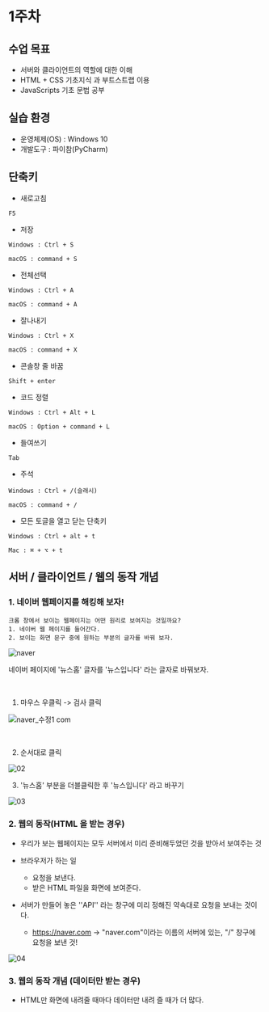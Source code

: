 # 1주차
## 수업 목표
- 서버와 클라이언트의 역할에 대한 이해
- HTML + CSS 기초지식 과 부트스트랩 이용
- JavaScripts 기초 문법 공부

## 실습 환경
- 운영체제(OS) : Windows 10
- 개발도구 : 파이참(PyCharm)

## 단축키
- 새로고침
```
F5
```
- 저장
```
Windows : Ctrl + S

macOS : command + S
```
- 전체선택
```
Windows : Ctrl + A

macOS : command + A
```
- 잘나내기
```
Windows : Ctrl + X

macOS : command + X
```
- 콘솔창 줄 바꿈
```
Shift + enter
```
- 코드 정렬
```
Windows : Ctrl + Alt + L

macOS : Option + command + L
```
- 들여쓰기
```
Tab
```
- 주석
```
Windows : Ctrl + /(슬래시)

macOS : command + /
```
- 모든 토글을 열고 닫는 단축키
```
Windows : Ctrl + alt + t

Mac : ⌘ + ⌥ + t
```

## 서버 / 클라이언트 / 웹의 동작 개념
### 1. 네이버 웹페이지를 해킹해 보자!
```
크롬 창에서 보이는 웹페이지는 어떤 원리로 보여지는 것일까요?
1. 네이버 웹 페이지를 들어간다.
2. 보이는 화면 문구 중에 원하는 부분의 글자를 바꿔 보자.
```

![naver](https://user-images.githubusercontent.com/108924832/195575772-d6bf8c8d-3268-486b-98a8-260966de8f9a.PNG)

네이버 페이지에 '뉴스홈' 글자를 '뉴스입니다' 라는 글자로 바꿔보자.

<br />

1. 마우스 우클릭 -> 검사 클릭

![naver_수정1 com](https://user-images.githubusercontent.com/108924832/195577224-caa15ab4-ed0b-428d-af92-1a2fb8010a74.jpg)

<br />

2. 순서대로 클릭

![02](https://user-images.githubusercontent.com/108924832/195578117-f54a7b69-1aa6-4dac-97cf-c524e14382ee.PNG)

3. '뉴스홈' 부분을 더블클릭한 후 '뉴스입니다' 라고 바꾸기

![03](https://user-images.githubusercontent.com/108924832/195578696-679cc6db-6bb8-4558-bf94-9f678025a155.PNG)

### 2. 웹의 동작(HTML 을 받는 경우)
- 우리가 보는 웹페이지는 모두 서버에서 미리 준비해두었던 것을 받아서 보여주는 것
- 브라우저가 하는 일
  - 요청을 보낸다.
  - 받은 HTML 파일을 화면에 보여준다.

- 서버가 만들어 놓은 ''API'' 라는 창구에 미리 정해진 약속대로 요청을 보내는 것이다.
  - https://naver.com -> "naver.com"이라는 이름의 서버에 있는, "/" 창구에 요청을 보낸 것!

![04](https://user-images.githubusercontent.com/108924832/195580467-b57d19fc-c994-43f9-9875-56f0ee892e31.PNG)

### 3. 웹의 동작 개념 (데이터만 받는 경우)
- HTML만 화면에 내려줄 때마다 데이터만 내려 즐 때가 더 많다.